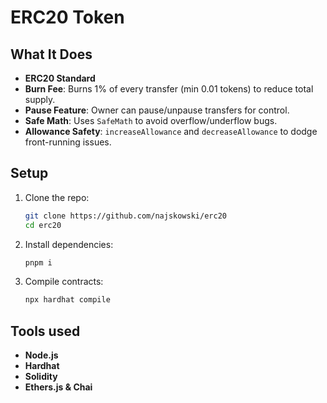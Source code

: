 # ERC20 Token

## What It Does

- **ERC20 Standard**
- **Burn Fee**: Burns 1% of every transfer (min 0.01 tokens) to reduce total supply.
- **Pause Feature**: Owner can pause/unpause transfers for control.
- **Safe Math**: Uses `SafeMath` to avoid overflow/underflow bugs.
- **Allowance Safety**: `increaseAllowance` and `decreaseAllowance` to dodge front-running issues.

## Setup

1. Clone the repo:

   ```bash
   git clone https://github.com/najskowski/erc20
   cd erc20
   ```

2. Install dependencies:

   ```bash
   pnpm i
   ```

3. Compile contracts:

   ```bash
   npx hardhat compile
   ```

## Tools used

- **Node.js**
- **Hardhat**
- **Solidity**
- **Ethers.js & Chai**